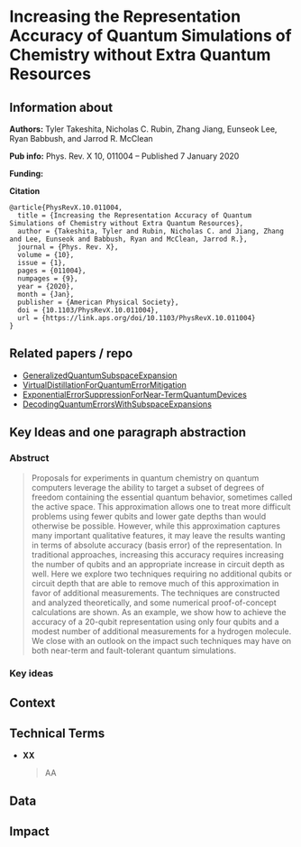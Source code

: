 # Increasing the Representation Accuracy of Quantum Simulations of Chemistry without Extra Quantum Resources

## Information about
**Authors:**
Tyler Takeshita, Nicholas C. Rubin, Zhang Jiang, Eunseok Lee, Ryan Babbush, and Jarrod R. McClean

**Pub info:**
Phys. Rev. X 10, 011004 – Published 7 January 2020

**Funding:**


**Citation**
```
@article{PhysRevX.10.011004,
  title = {Increasing the Representation Accuracy of Quantum Simulations of Chemistry without Extra Quantum Resources},
  author = {Takeshita, Tyler and Rubin, Nicholas C. and Jiang, Zhang and Lee, Eunseok and Babbush, Ryan and McClean, Jarrod R.},
  journal = {Phys. Rev. X},
  volume = {10},
  issue = {1},
  pages = {011004},
  numpages = {9},
  year = {2020},
  month = {Jan},
  publisher = {American Physical Society},
  doi = {10.1103/PhysRevX.10.011004},
  url = {https://link.aps.org/doi/10.1103/PhysRevX.10.011004}
}
```

## Related papers / repo
- [GeneralizedQuantumSubspaceExpansion](https://github.com/rum-yasuhiro/papers/blob/main/GeneralizedQuantumSubspaceExpansion.md)
- [VirtualDistillationForQuantumErrorMitigation](https://github.com/rum-yasuhiro/papers/blob/main/VirtualDistillationForQuantumErrorMitigation.md)
- [ExponentialErrorSuppressionForNear-TermQuantumDevices](https://github.com/rum-yasuhiro/papers/blob/main/ExponentialErrorSuppressionForNear-TermQuantumDevices.md)
- [DecodingQuantumErrorsWithSubspaceExpansions](https://github.com/rum-yasuhiro/papers/blob/main/DecodingQuantumErrorsWithSubspaceExpansions.md)

## Key Ideas and one paragraph abstraction

### Abstruct
> Proposals for experiments in quantum chemistry on quantum computers leverage the ability to target a subset of degrees of freedom containing the essential quantum behavior, sometimes called the active space. This approximation allows one to treat more difficult problems using fewer qubits and lower gate depths than would otherwise be possible. However, while this approximation captures many important qualitative features, it may leave the results wanting in terms of absolute accuracy (basis error) of the representation. In traditional approaches, increasing this accuracy requires increasing the number of qubits and an appropriate increase in circuit depth as well. Here we explore two techniques requiring no additional qubits or circuit depth that are able to remove much of this approximation in favor of additional measurements. The techniques are constructed and analyzed theoretically, and some numerical proof-of-concept calculations are shown. As an example, we show how to achieve the accuracy of a 20-qubit representation using only four qubits and a modest number of additional measurements for a hydrogen molecule. We close with an outlook on the impact such techniques may have on both near-term and fault-tolerant quantum simulations.

### Key ideas

## Context

## Technical Terms
- **XX**
  > AA

## Data

## Impact

